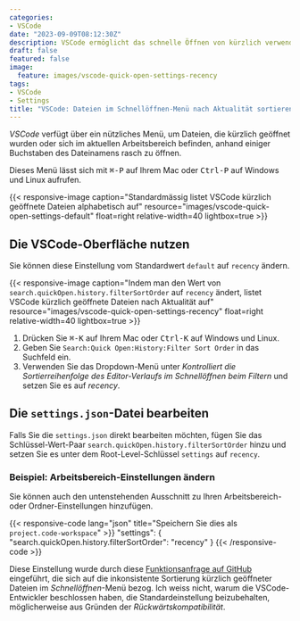 ```yaml
---
categories:
- VSCode
date: "2023-09-09T08:12:30Z"
description: VSCode ermöglicht das schnelle Öffnen von kürzlich verwendeten Dateien, aber diese sind nicht nach Aktualität sortiert. Diese Einstellung ändert das.
draft: false
featured: false
image:
  feature: images/vscode-quick-open-settings-recency
tags:
- VSCode
- Settings
title: "VSCode: Dateien im Schnellöffnen-Menü nach Aktualität sortieren"
---
```


*VSCode* verfügt über ein nützliches Menü, um Dateien, die kürzlich geöffnet wurden oder sich im aktuellen Arbeitsbereich befinden, anhand einiger Buchstaben des Dateinamens rasch zu öffnen.

Dieses Menü lässt sich mit <kbd>⌘-P</kbd> auf Ihrem Mac oder <kbd>Ctrl-P</kbd> auf Windows und Linux aufrufen.

{{< responsive-image caption="Standardmässig listet VSCode kürzlich geöffnete Dateien alphabetisch auf" resource="images/vscode-quick-open-settings-default" float=right relative-width=40 lightbox=true  >}}

## Die VSCode-Oberfläche nutzen

Sie können diese Einstellung vom Standardwert `default` auf `recency` ändern.

{{< responsive-image caption="Indem man den Wert von `search.quickOpen.history.filterSortOrder` auf `recency` ändert, listet VSCode kürzlich geöffnete Dateien nach Aktualität auf" resource="images/vscode-quick-open-settings-recency" float=right relative-width=40 lightbox=true >}}

1. Drücken Sie <kbd>⌘-K</kbd> auf Ihrem Mac oder <kbd>Ctrl-K</kbd> auf Windows und Linux.
2. Geben Sie `Search:Quick Open:History:Filter Sort Order` in das Suchfeld ein.
3. Verwenden Sie das Dropdown-Menü unter *Kontrolliert die Sortierreihenfolge des Editor-Verlaufs im Schnellöffnen beim Filtern* und setzen Sie es auf *recency*.

## Die `settings.json`-Datei bearbeiten

Falls Sie die `settings.json` direkt bearbeiten möchten, fügen Sie das Schlüssel-Wert-Paar `search.quickOpen.history.filterSortOrder` hinzu und setzen Sie es unter dem Root-Level-Schlüssel `settings` auf `recency`.

### Beispiel: Arbeitsbereich-Einstellungen ändern

Sie können auch den untenstehenden Ausschnitt zu Ihren Arbeitsbereich- oder Ordner-Einstellungen hinzufügen.

{{< responsive-code lang="json" title="Speichern Sie dies als `project.code-workspace`" >}}
"settings": {
    "search.quickOpen.history.filterSortOrder": "recency"
}
{{< /responsive-code >}}

Diese Einstellung wurde durch diese [Funktionsanfrage auf GitHub](https://github.com/microsoft/vscode/issues/35610) eingeführt, die sich auf die inkonsistente Sortierung kürzlich geöffneter Dateien im *Schnellöffnen*-Menü bezog. Ich weiss nicht, warum die VSCode-Entwickler beschlossen haben, die Standardeinstellung beizubehalten, möglicherweise aus Gründen der *Rückwärtskompatibilität*.
